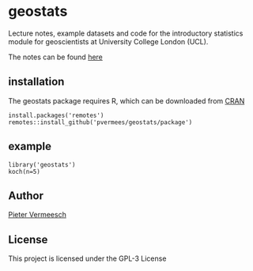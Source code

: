 # geostats

Lecture notes, example datasets and code for the introductory
statistics module for geoscientists at University College London
(UCL).

The notes can be found
[here](https://github.com/pvermees/geostats/latex/geostats.pdf)

## installation

The geostats package requires R, which can be downloaded
from [CRAN](https://www.r-project.org/)

```
install.packages('remotes')
remotes::install_github('pvermees/geostats/package')
```

## example

```
library('geostats')
koch(n=5)
```

## Author

[Pieter Vermeesch](https://www.ucl.ac.uk/~ucfbpve/)

## License

This project is licensed under the GPL-3 License
